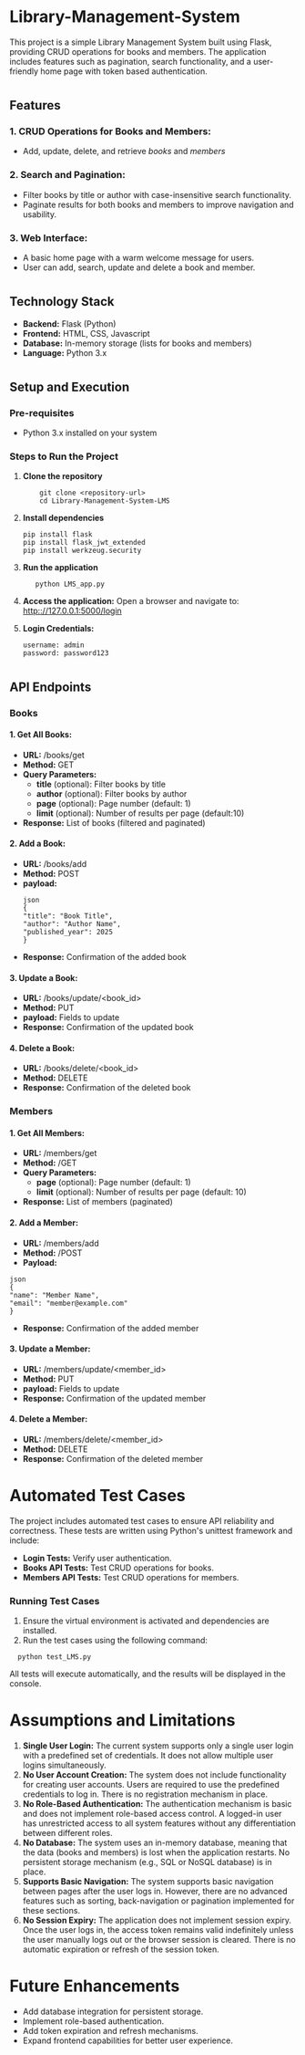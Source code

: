 # Library-Management-System
This project is a simple Library Management System built using Flask, providing CRUD operations for books and members. The application includes features such as pagination, search functionality, and a user-friendly home page with token based authentication.
#
## Features

### 1. CRUD Operations for Books and Members:
- Add, update, delete, and retrieve *books* and *members*

### 2. Search and Pagination:
- Filter books by title or author with case-insensitive search functionality.
- Paginate results for both books and members to improve navigation and usability.

### 3. Web Interface:
- A basic home page with a warm welcome message for users.
- User can add, search, update and delete a book and member.

#
## Technology Stack
- **Backend:** Flask (Python)
- **Frontend:** HTML, CSS, Javascript
- **Database:** In-memory storage (lists for books and members)
- **Language:** Python 3.x

#
## Setup and Execution
### Pre-requisites
- Python 3.x installed on your system
### Steps to Run the Project

1. **Clone the repository**
   ```
       git clone <repository-url>
       cd Library-Management-System-LMS
   ```
2. **Install dependencies**
   ```
   pip install flask
   pip install flask_jwt_extended
   pip install werkzeug.security
   ```
3. **Run the application**
   ```
      python LMS_app.py
   ```

4. **Access the application:** Open a browser and navigate to:
    [http:://127.0.0.1:5000/login](url)

5. **Login Credentials:**
   ```
   username: admin
   password: password123
   ```

#
## API Endpoints
### Books
#### 1. Get All Books:
 - **URL:** /books/get
  - **Method:** GET
  - **Query Parameters:**
      - **title** (optional): Filter books by title
      - **author** (optional): Filter books by author
      - **page** (optional): Page number (default: 1)
      - **limit** (optional): Number of results per page (default:10)
  - **Response:** List of books (filtered and paginated)
#### 2. Add a Book:
  - **URL:** /books/add
  - **Method:** POST
  - **payload:**
     ```
     json
     {
     "title": "Book Title",
     "author": "Author Name",
     "published_year": 2025
     }
       ```
  - **Response:** Confirmation of the added book
#### 3. Update a Book:
  - **URL:** /books/update/<book_id>
  - **Method:** PUT
  - **payload:** Fields to update
  - **Response:** Confirmation of the updated book
        
#### 4. Delete a Book:
  - **URL:** /books/delete/<book_id>
  - **Method:** DELETE
  - **Response:** Confirmation of the deleted book

### Members
#### 1. Get All Members:
  - **URL:** /members/get
  - **Method:** /GET
  - **Query Parameters:**
      - **page** (optional): Page number (default: 1)
      - **limit** (optional): Number of results per page (default: 10)
  - **Response:** List of members (paginated)
#### 2. Add a Member:
  - **URL:** /members/add
  - **Method:** /POST
  - **Payload:**   
  ```
  json
  {
  "name": "Member Name",
  "email": "member@example.com"
  }
```
- **Response:** Confirmation of the added member
#### 3. Update a Member:
  - **URL:** /members/update/<member_id>
  - **Method:** PUT
  - **payload:** Fields to update
  - **Response:** Confirmation of the updated member
        
#### 4. Delete a Member:
  - **URL:** /members/delete/<member_id>
  - **Method:** DELETE
  - **Response:** Confirmation of the deleted member

# 
# Automated Test Cases
The project includes automated test cases to ensure API reliability and correctness. These tests are written using Python's unittest framework and include:
- **Login Tests:** Verify user authentication.
- **Books API Tests:** Test CRUD operations for books.
- **Members API Tests:** Test CRUD operations for members.
  
### Running Test Cases
1. Ensure the virtual environment is activated and dependencies are installed.
2. Run the test cases using the following command:
 ```
   python test_LMS.py
```
All tests will execute automatically, and the results will be displayed in the console.

#

# Assumptions and Limitations
1. **Single User Login:** The current system supports only a single user login with a predefined set of credentials. It does not allow multiple user logins simultaneously.
2. **No User Account Creation:** The system does not include functionality for creating user accounts. Users are required to use the predefined credentials to log in. There is no registration mechanism in place.
3. **No Role-Based Authentication:** The authentication mechanism is basic and does not implement role-based access control. A logged-in user has unrestricted access to all system features without any differentiation between different roles.
4. **No Database:** The system uses an in-memory database, meaning that the data (books and members) is lost when the application restarts. No persistent storage mechanism (e.g., SQL or NoSQL database) is in place.
5. **Supports Basic Navigation:** The system supports basic navigation between pages after the user logs in. However, there are no advanced features such as sorting, back-navigation or pagination implemented for these sections.
6. **No Session Expiry:** The application does not implement session expiry. Once the user logs in, the access token remains valid indefinitely unless the user manually logs out or the browser session is cleared. There is no automatic expiration or refresh of the session token.

# 
# Future Enhancements
- Add database integration for persistent storage.
- Implement role-based authentication.
- Add token expiration and refresh mechanisms.
- Expand frontend capabilities for better user experience.

#
        
        
      
           
   
